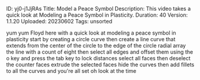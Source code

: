 ID: yj0-j1JjRAs
Title: Model a Peace Symbol
Description: This video takes a quick look at Modeling a Peace Symbol in Plasticity.
Duration: 40
Version: 1.1.20
Uploaded: 20230602
Tags: unsorted

yum yum
Floyd here with a quick look at modeling
a peace symbol in plasticity start by
creating a circle curve then create a
line curve that extends from the center
of the circle to the edge of the circle
radial array the line with a count of
eight then select all edges and offset
them using the o key and press the tab
key to lock distances select all faces
then deselect the counter faces
extrude the selected faces hide the
curves then add fillets to all the
curves and you're all set oh look at the
time
